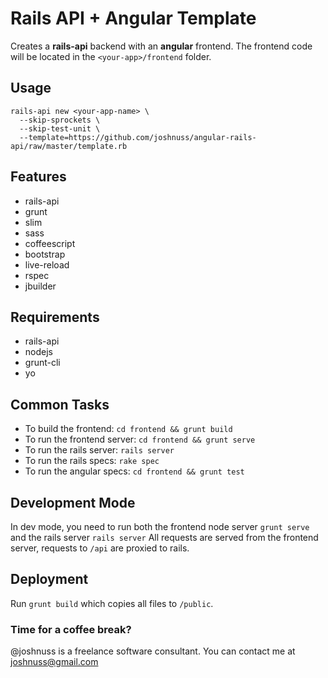 # Rails API + Angular Template

Creates a **rails-api** backend with an **angular** frontend. The frontend code will be located in the `<your-app>/frontend` folder.

## Usage

```
rails-api new <your-app-name> \
  --skip-sprockets \
  --skip-test-unit \
  --template=https://github.com/joshnuss/angular-rails-api/raw/master/template.rb
```

## Features

- rails-api
- grunt
- slim
- sass
- coffeescript
- bootstrap
- live-reload
- rspec
- jbuilder

## Requirements

- rails-api
- nodejs
- grunt-cli
- yo

## Common Tasks

- To build the frontend: `cd frontend && grunt build`
- To run the frontend server: `cd frontend && grunt serve`
- To run the rails server: `rails server`
- To run the rails specs: `rake spec`
- To run the angular specs: `cd frontend && grunt test`

## Development Mode

In dev mode, you need to run both the frontend node server `grunt serve` and the rails server `rails server`
All requests are served from the frontend server, requests to `/api` are proxied to rails.

## Deployment

Run `grunt build` which copies all files to `/public`.

### Time for a coffee break?

@joshnuss is a freelance software consultant. You can contact me at joshnuss@gmail.com
